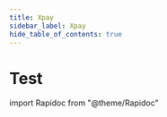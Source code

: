 ```yaml
---
title: Xpay
sidebar_label: Xpay
hide_table_of_contents: true
---
```


# Test

import Rapidoc from "@theme/Rapidoc"

<Rapidoc fetchAPI="https://docs.xpollens.com/test.yaml">
</Rapidoc>
